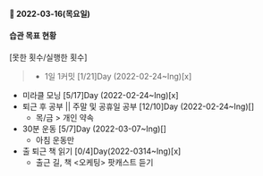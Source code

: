 #### 📆 2022-03-16(목요일)

#### 습관 목표 현황

[못한 횟수/실행한 횟수]

> - 1일 1커밋 [1/21]Day (2022-02-24~Ing)[x]

- 미라클 모닝 [5/17]Day (2022-02-24~Ing)[x]
- 퇴근 후 공부 || 주말 및 공휴일 공부 [12/10]Day (2022-02-24~Ing)[]
  - 목/금 > 개인 약속
- 30분 운동 [5/7]Day (2022-03-07~Ing)[]
  - 아침 운동만
- 출 퇴근 책 읽기 [0/4]Day(2022-0314~Ing)[x]
  - 출근 길, 책 <오케팅> 팟캐스트 듣기

